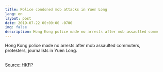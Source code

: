 ```yaml
---
title: Police condoned mob attacks in Yuen Long
lang: en
layout: post
date: 2019-07-22 00:00:00 -0700
img: false
description: Hong Kong police made no arrests after mob assaulted commuters, protesters, journalists in Yuen Long.
---
```



Hong Kong police made no arrests after mob assaulted commuters, protesters, journalists in Yuen Long.

<br>[Source: HKFP](https://www.hongkongfp.com/2019/07/22/hong-kong-police-made-no-arrests-mob-assaulted-commuters-protesters-journalists-yuen-long/)